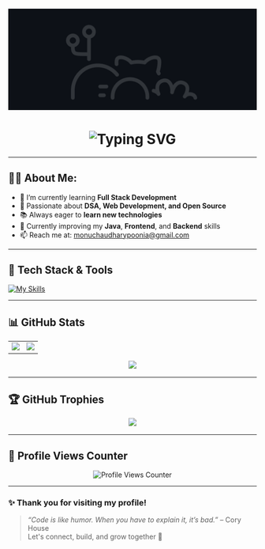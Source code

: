 <!-- Header GIF -->
![MasterHead](GitHeade.gif)

<!-- Typing SVG Intro -->
<div align="center">
  <h1>
    <img src="https://readme-typing-svg.herokuapp.com?font=Jetbrains+Mono&size=25&duration=4000&color=EF873E&center=true&vCenter=true&width=435&lines=Hey..+I'm+Monu+Chaudhary;Welcome+to+my+GitHub!;" alt="Typing SVG" />
  </h1>
</div>

---

## 👨‍💻 About Me:

- 🔭 I’m currently learning **Full Stack Development**
- 🌱 Passionate about **DSA, Web Development, and Open Source**
- 📚 Always eager to **learn new technologies**
- 🧠 Currently improving my **Java**, **Frontend**, and **Backend** skills
- 📫 Reach me at: monuchaudharypoonia@gmail.com

---

## 🧰 Tech Stack & Tools

[![My Skills](https://skillicons.dev/icons?i=java,cpp,html,css,js,react,nodejs,express,git,github,vscode,python)](https://skillicons.dev)

---

## 📊 GitHub Stats

<div align="center">
  <table>
    <tr>
      <td><img src="https://github-readme-stats.vercel.app/api?username=MonuChaudhary14&show_icons=true&theme=tokyonight&hide_border=true" /></td>
      <td><img src="https://github-readme-stats.vercel.app/api/top-langs/?username=MonuChaudhary14&layout=compact&theme=tokyonight&hide_border=true" /></td>
    </tr>
  </table>

  <img src="https://streak-stats.demolab.com?user=MonuChaudhary14&theme=tokyonight&hide_border=true" />
</div>

---

## 🏆 GitHub Trophies

<p align="center">
  <img src="https://github-profile-trophy.vercel.app/?username=MonuChaudhary14&theme=tokyonight&title=Repositories,Commits,Stars,Followers,PullRequest,Issues&margin-w=15&no-bg=true&no-frame=true"/>
</p>

---

## 🔢 Profile Views Counter

<p align="center">
  <img src="https://profile-counter.glitch.me/MonuChaudhary14/count.svg?" alt="Profile Views Counter" />
</p>

---

### ✨ Thank you for visiting my profile!

> *“Code is like humor. When you have to explain it, it’s bad.”* – Cory House  
> Let's connect, build, and grow together 🚀
